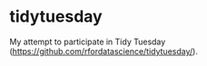 # tidytuesday
My attempt to participate in Tidy Tuesday (https://github.com/rfordatascience/tidytuesday/).
